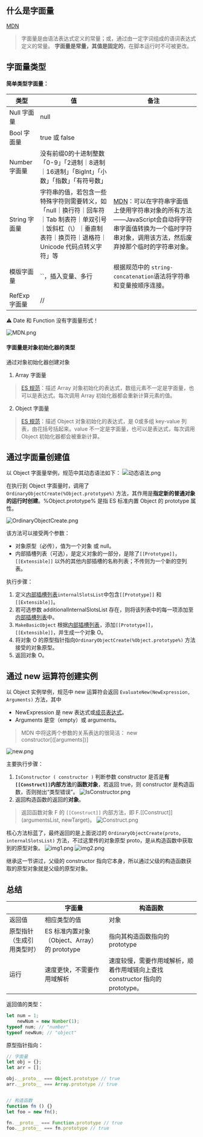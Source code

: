 ## 什么是字面量
[MDN](https://developer.mozilla.org/zh-CN/docs/Web/JavaScript/Guide/Grammar_and_types#%E5%AD%97%E9%9D%A2%E9%87%8F_literals)
> 字面量是由语法表达式定义的常量；或，通过由一定字词组成的语词表达式定义的常量。
> **字面量是常量，其值是固定的**，在脚本运行时不可被更改。

## 字面量类型
#### 简单类型字面量：
| 类型 | 值 | 备注 |
| --- | --- | --- |
| Null 字面量 | null | |
| Bool 字面量 | true 或 false | |
| Number 字面量 | 没有前缀0的十进制整数「0-9」「2进制｜8进制｜16进制」「BigInt」「小数」「指数」「有符号数」 | |
| String 字面量 | 字符串的值，若包含一些特殊字符则需要转义，如「null｜换行符｜回车符｜Tab 制表符｜单双引号｜饭斜杠（\）｜垂直制表符｜换页符｜退格符｜Unicode 代码点转义字符」等 | [MDN](https://developer.mozilla.org/zh-CN/docs/Web/JavaScript/Guide/Grammar_and_types#%E5%AD%97%E7%AC%A6%E4%B8%B2%E5%AD%97%E9%9D%A2%E9%87%8F_string_literals)：可以在字符串字面值上使用字符串对象的所有方法——JavaScript会自动将字符串字面值转换为一个临时字符串对象，调用该方法，然后废弃掉那个临时的字符串对象。  |
| 模版字面量 | \`\`，插入变量、多行 | 根据规范中的 `string-concatenation`语法将字符串和变量按顺序连接。 |
| RefExp 字面量 | // | |

⚠️ Date 和 Function 没有字面量形式！

![MDN.png](https://i.postimg.cc/KzY33xGM/5-EFEAA7-D-27-E8-4-DB4-972-E-1-B51-DFF42-D34.png)


#### 字面量是对象初始化器的类型
通过对象初始化器创建对象
1. Array 字面量
> [ES 规范](https://tc39.es/ecma262/#sec-array-initializer)：描述 Array 对象初始化的表达式，数组元素不一定是字面量，也可以是表达式。每次调用 Array 初始化器都会重新计算元素的值。
2. Object 字面量
> [ES 规范](https://tc39.es/ecma262/#sec-object-initializer)：描述 Object 对象初始化的表达式，是 0或多组 key-value 列表，由花括号括起来。value 不一定是字面量，也可以是表达式，每次调用 Object 初始化器都会被重新计算。

## 通过字面量创建值

以 Object 字面量举例，规范中其动态语法如下：
![动态语法.png](https://i.postimg.cc/hvzJMs74/141-FF048-CB14-49-B2-8-CED-475-DEF12-ED11.png)

在执行到 Object 字面量时，调用了 `OrdinaryObjectCreate(%Object.prototype%)` 方法，其作用是**指定新的普通对象的运行时创建**。%Object.prototype% 是指 ES 标准内置 Object 的 prototype 属性。

![OrdinaryObjectCreate.png](https://i.postimg.cc/8CpjxNr0/375-C4486-3481-4421-8-E56-E7-A7-BF4-D87-A5.png)

该方法可以接受两个参数：
- 对象原型（必传），值为一个对象 或 null。
- 内部插槽列表（可选），是定义对象的一部分，是除了`[[Prototype]]`，`[[Extensible]]` 以外的其他内部插槽的名称列表；不传则为一个新的空列表。

执行步骤：
1. 定义<u>内部插槽列表</u>`internalSlotsList`中包含`[[Prototype]]` 和 `[[Extensible]]`。
2. 若可选参数 additionalInternalSlotsList 存在，则将该列表中的每一项添加至<u>内部插槽列表</u>中。
3. `MakeBasicObject` 根据<u>内部插槽列表</u>，添加`[[Prototype]]`，`[[Extensible]]`，并生成一个对象 O。
4. 将对象 O 的原型指针指向`OrdinaryObjectCreate(%Object.prototype%)` 方法接受的对象原型。
5. 返回对象 O。

## 通过 new 运算符创建实例

以 Object 实例举例，规范中 new 运算符会返回 `EvaluateNew(NewExpression, Arguments)` 方法，其中 
- NewExpression 是 new 表达式或[成员表达式](https://tc39.es/ecma262/#prod-MemberExpression)。
- Arguments 是空（empty）或 arguments。

> MDN 中将这两个参数的关系表达的很简洁：
> new constructor[([arguments])]

![new.png](https://i.postimg.cc/cLNKMQ1Z/84-D8-BEA3-7-FDC-42-D7-833-F-8-B523-F6-EC5-AA.png)

主要执行步骤：
1. `IsConstructor ( constructor )` 判断参数 constructor 是否是**有`[[Construct]]`内部方法**的**函数对象**，若返回 true，则 constructor 是构造函数，否则抛出“类型错误”。
![IsConstructor.png](https://i.postimg.cc/kG02HSxQ/91457-EBB-8-FB2-4-C1-C-B19-A-61-A12-F57-D8-AC.png)
8. 返回构造函数的返回的**对象**。
> 返回函数对象 F 的 `[[Construct]]` 内部方法，即 F.[[Construct]](argumentsList, newTarget)。
> ![Construct.png](https://i.postimg.cc/Qx79T630/0482-B065-A7-A1-4-BED-BD2-C-EFFB2-E015-BBC.png)

核心方法标蓝了，最终返回的是上面说过的 `OrdinaryObjectCreate(proto, internalSlotsList)` 方法，不过这里传的对象原型 proto，是从构造函数中获取到的原型对象。
![img1.png](https://i.postimg.cc/wjc1W73N/98-E77-B17-345-E-48-CF-AB54-B624-AE97-C2-E3.png)
![img2.png](https://i.postimg.cc/G3VTtWZ4/435-FB4-CB-0-C5-E-4318-A505-07-A2-F4185-AE5.png)

继承这一节讲过，父级的 constructor 指向它本身，所以通过父级的构造函数获取的原型对象就是父级的原型对象。

## 总结

|  | 字面量 | 构造函数 |
| --- | --- | --- |
| 返回值 | 相应类型的值 | 对象 |
| 原型指针（生成引用类型时） | ES 标准内置对象（Object、Array） 的 prototype | 指向其构造函数指向的 prototype |
| 运行 | 速度更快，不需要作用域解析 | 速度较慢，需要作用域解析，顺着作用域链向上查找 constructor 指向的 prototype。 |

返回值的类型：
```javascript
let num = 1; 
    newNum = new Number(1);
typeof num; // "number"
typeof newNum; // "object"
```

原型指针指向：
```javascript
// 字面量
let obj = {};
let arr = [];

obj.__proto__ === Object.prototype // true
arr.__proto__ === Array.prototype // true


// 构造函数
function fn () {}
let foo = new fn();

fn.__proto__ === Function.prototype // true
foo.__proto__ === fn.prototype // true
```
